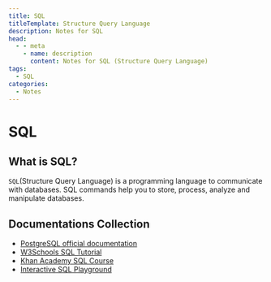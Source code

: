 ```yaml
---
title: SQL
titleTemplate: Structure Query Language
description: Notes for SQL
head:
  - - meta
    - name: description
      content: Notes for SQL (Structure Query Language)
tags:
  - SQL
categories:
  - Notes
---
```


# SQL <Badge type="tip" text="SQL" /><Badge type="warning" text="Notes" />

## What is SQL?

`SQL`(Structure Query Language) is a programming language to communicate with
databases. SQL commands help you to store, process, analyze and manipulate
databases.

## Documentations Collection

- [PostgreSQL official documentation](https://www.postgresql.org/docs/current/index.html)
- [W3Schools SQL Tutorial](https://www.w3schools.com/sql/)
- [Khan Academy SQL Course](https://www.khanacademy.org/computing/computer-programming/sql)
- [Interactive SQL Playground](https://www.sqlzoo.net/)
